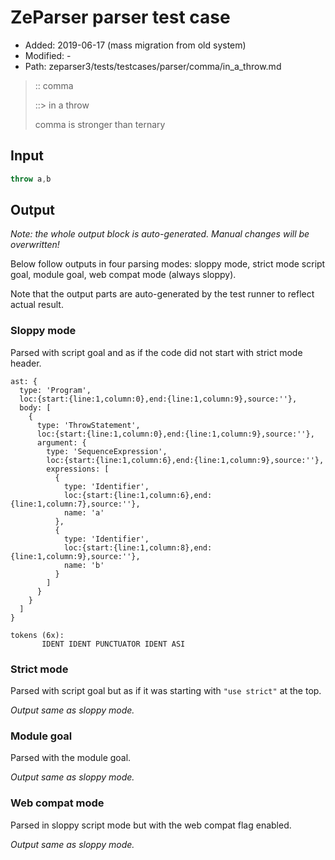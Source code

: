 # ZeParser parser test case

- Added: 2019-06-17 (mass migration from old system)
- Modified: -
- Path: zeparser3/tests/testcases/parser/comma/in_a_throw.md

> :: comma
>
> ::> in a throw
>
> comma is stronger than ternary

## Input

`````js
throw a,b
`````

## Output

_Note: the whole output block is auto-generated. Manual changes will be overwritten!_

Below follow outputs in four parsing modes: sloppy mode, strict mode script goal, module goal, web compat mode (always sloppy).

Note that the output parts are auto-generated by the test runner to reflect actual result.

### Sloppy mode

Parsed with script goal and as if the code did not start with strict mode header.

`````
ast: {
  type: 'Program',
  loc:{start:{line:1,column:0},end:{line:1,column:9},source:''},
  body: [
    {
      type: 'ThrowStatement',
      loc:{start:{line:1,column:0},end:{line:1,column:9},source:''},
      argument: {
        type: 'SequenceExpression',
        loc:{start:{line:1,column:6},end:{line:1,column:9},source:''},
        expressions: [
          {
            type: 'Identifier',
            loc:{start:{line:1,column:6},end:{line:1,column:7},source:''},
            name: 'a'
          },
          {
            type: 'Identifier',
            loc:{start:{line:1,column:8},end:{line:1,column:9},source:''},
            name: 'b'
          }
        ]
      }
    }
  ]
}

tokens (6x):
       IDENT IDENT PUNCTUATOR IDENT ASI
`````

### Strict mode

Parsed with script goal but as if it was starting with `"use strict"` at the top.

_Output same as sloppy mode._

### Module goal

Parsed with the module goal.

_Output same as sloppy mode._

### Web compat mode

Parsed in sloppy script mode but with the web compat flag enabled.

_Output same as sloppy mode._
